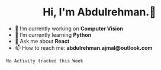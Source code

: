 <h1 align="center"> Hi, I'm Abdulrehman.👋 </h1>
 <ul>
  <li>🔭 I’m currently working on <strong>Computer Vision</strong></li>
  <li>🌱 I’m currently learning <strong>Python</strong></li>
  <li>💬 Ask me about <strong>React</strong></li>
  <li>📫 How to reach me: <strong>abdulrehman.ajmal@outlook.com </strong></li>
 </ul>

<!--START_SECTION:waka-->
```text
No Activity tracked this Week
```
<!--END_SECTION:waka-->